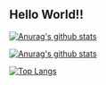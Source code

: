 ## Hello World!!
[![Anurag's github stats](https://github-readme-stats.vercel.app/api?username=inagacky&show_icons=true&theme=tokyonight&count_private=true)](https://github.com/anuraghazra/github-readme-stats)

[![Anurag's github stats](https://github-readme-stats.vercel.app/api?username=d-inagaki&show_icons=true&theme=tokyonight&count_private=true)](https://github.com/anuraghazra/github-readme-stats)

[![Top Langs](https://github-readme-stats.vercel.app/api/top-langs/?username=inagacky&show_icons=true&theme=tokyonight&count_private=true)](https://github.com/anuraghazra/github-readme-stats)